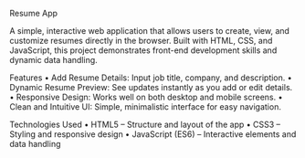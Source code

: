 Resume App

A simple, interactive web application that allows users to create, view, and customize resumes directly in the browser. Built with HTML, CSS, and JavaScript, this project demonstrates front-end development skills and dynamic data handling.

Features
	•	Add Resume Details: Input job title, company, and description.
	•	Dynamic Resume Preview: See updates instantly as you add or edit details.
	•	Responsive Design: Works well on both desktop and mobile screens.
	•	Clean and Intuitive UI: Simple, minimalistic interface for easy navigation.

Technologies Used
	•	HTML5 – Structure and layout of the app
	•	CSS3 – Styling and responsive design
	•	JavaScript (ES6) – Interactive elements and data handling
